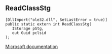 ## ReadClassStg

```
[DllImport("ole32.dll", SetLastError = true)]
public static extern int ReadClassStg(
   IStorage pStg,
   out Guid pclsid
);
```

[Microsoft documentation](https://docs.microsoft.com/en-us/windows/win32/api/ole2/nf-ole2-readclassstg)
